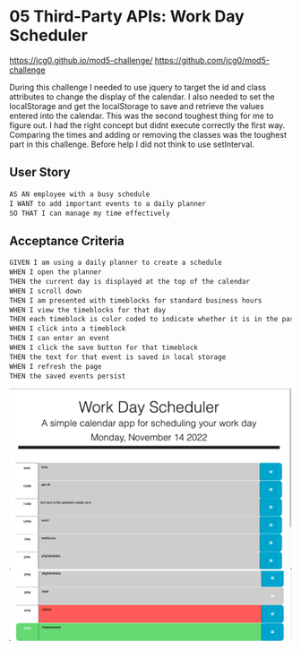 # 05 Third-Party APIs: Work Day Scheduler

https://jcg0.github.io/mod5-challenge/
https://github.com/jcg0/mod5-challenge

During this challenge I needed to use jquery to target the id and class attributes to change the display of the calendar. I also needed to set the localStorage and get the localStorage to save and retrieve the values entered into the calendar. This was the second toughest thing for me to figure out. I had the right concept but didnt execute correctly the first way. Comparing the times and adding or removing the classes was the toughest part in this challenge. Before help I did not think to use setInterval.

## User Story

```md
AS AN employee with a busy schedule
I WANT to add important events to a daily planner
SO THAT I can manage my time effectively
```

## Acceptance Criteria

```md
GIVEN I am using a daily planner to create a schedule
WHEN I open the planner
THEN the current day is displayed at the top of the calendar
WHEN I scroll down
THEN I am presented with timeblocks for standard business hours
WHEN I view the timeblocks for that day
THEN each timeblock is color coded to indicate whether it is in the past, present, or future
WHEN I click into a timeblock
THEN I can enter an event
WHEN I click the save button for that timeblock
THEN the text for that event is saved in local storage
WHEN I refresh the page
THEN the saved events persist
```

![plot](./assets/images/mod5-image1.png)
![plot](./assets/images/mod5-image2.png)
